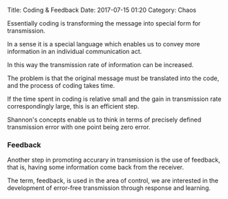 Title: Coding & Feedback
Date: 2017-07-15 01:20
Category: Chaos

Essentially coding is transforming the message into special form for transmission.

In a sense it is a special language which enables us to convey more information in an individual communication act.

In this way the transmission rate of information can be increased.

The problem is that the original message must be translated into the code, and the process of coding takes time.

If the time spent in coding is relative small and the gain in transmission rate correspondingly large, this is an efficient step.

Shannon's concepts enable us to think in terms of precisely defined transmission error with one point being zero error.

### Feedback

Another step in promoting accurary in transmission is the use of feedback, that is, having some information come back from the receiver.

The term, feedback, is used in the area of control, we are interested in the development of error-free transmission through response and learning.